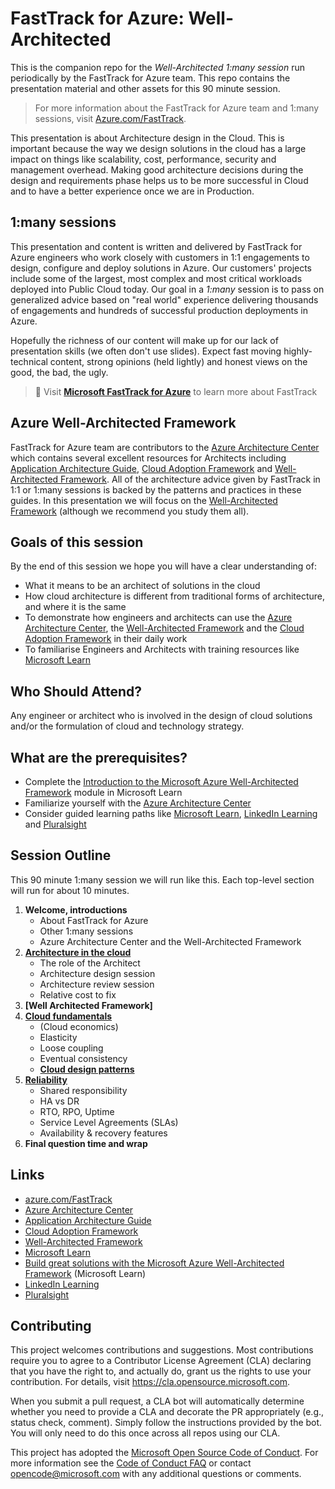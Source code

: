 # FastTrack for Azure: Well-Architected

This is the companion repo for the _Well-Architected 1:many session_ run periodically by the FastTrack for Azure team. This repo contains the presentation material and other assets for this 90 minute session.

> For more information about the FastTrack for Azure team and 1:many sessions, visit [Azure.com/FastTrack].

This presentation is about Architecture design in the Cloud. This is important because the way we design solutions in the cloud has a large impact on things like scalability, cost, performance, security and management overhead. Making good architecture decisions during the design and requirements phase helps us to be more successful in Cloud and to have a better experience once we are in Production.

## 1:many sessions

This presentation and content is written and delivered by FastTrack for Azure engineers who work closely with customers in 1:1 engagements to design, configure and deploy solutions in Azure. Our customers' projects include some of the largest, most complex and most critical workloads deployed into Public Cloud today. Our goal in a _1:many_ session is to pass on generalized advice based on "real world" experience delivering thousands of engagements and hundreds of successful production deployments in Azure.

Hopefully the richness of our content will make up for our lack of presentation skills (we often don't use slides). Expect fast moving highly-technical content, strong opinions (held lightly) and honest views on the good, the bad, the ugly.

> 📖 Visit **[Microsoft FastTrack for Azure]** to learn more about FastTrack

## Azure Well-Architected Framework

FastTrack for Azure team are contributors to the [Azure Architecture Center] which contains several excellent resources for Architects including [Application Architecture Guide], [Cloud Adoption Framework] and [Well-Architected Framework]. All of the architecture advice given by FastTrack in 1:1 or 1:many sessions is backed by the patterns and practices in these guides. In this presentation we will focus on the [Well-Architected Framework] (although we recommend you study them all).

## Goals of this session

By the end of this session we hope you will have a clear understanding of:

* What it means to be an architect of solutions in the cloud
* How cloud architecture is different from traditional forms of architecture, and where it is the same
* To demonstrate how engineers and architects can use the [Azure Architecture Center], the [Well-Architected
  Framework] and the [Cloud Adoption Framework] in their daily work
* To familiarise Engineers and Architects with training resources like [Microsoft Learn]

## Who Should Attend?

Any engineer or architect who is involved in the design of cloud solutions and/or the formulation of cloud and technology strategy.

## What are the prerequisites?

* Complete the [Introduction to the Microsoft Azure Well-Architected Framework] module in Microsoft
  Learn
* Familiarize yourself with the [Azure Architecture Center]
* Consider guided learning paths like [Microsoft Learn], [LinkedIn Learning] and [Pluralsight]

## Session Outline

This 90 minute 1:many session we will run like this. Each top-level section will run for about 10 minutes.

1. **Welcome, introductions**
   * About FastTrack for Azure
   * Other 1:many sessions
   * Azure Architecture Center and the Well-Architected Framework
1. **[Architecture in the cloud](./docs/cloud-architecture.md)**
   * The role of the Architect
   * Architecture design session
   * Architecture review session
   * Relative cost to fix
1. **[Well Architected Framework]**
1. **[Cloud fundamentals](./docs/cloud-fundamentals.md)**
    * (Cloud economics)
    * Elasticity
    * Loose coupling
    * Eventual consistency
    * **[Cloud design patterns](./docs/cloud-design-patterns.md)**
1. **[Reliability](./docs/reliability.md)**
    * Shared responsibility
    * HA vs DR
    * RTO, RPO, Uptime
    * Service Level Agreements (SLAs)
    * Availability & recovery features
1. **Final question time and wrap**


<!-- 
1. **[Requirements, requirements, requirements](./docs/requirements.md)**
    * Bringing business requirements to the design process
    * Service selection
    * Requirements mapping to features
    * What's important to various Personas
    * What about security?
-->
<!-- 1. **[Performance & cost optimisation](./docs/performance.md)** -->
<!-- 1. **[Operational excellence](./docs/ops.md)** -->

## Links

* [azure.com/FastTrack]
* [Azure Architecture Center]
* [Application Architecture Guide]
* [Cloud Adoption Framework]
* [Well-Architected Framework]
* [Microsoft Learn]
* [Build great solutions with the Microsoft Azure Well-Architected Framework] (Microsoft Learn)
* [LinkedIn Learning]
* [Pluralsight]

## Contributing

This project welcomes contributions and suggestions.  Most contributions require you to agree to a
Contributor License Agreement (CLA) declaring that you have the right to, and actually do, grant us
the rights to use your contribution. For details, visit https://cla.opensource.microsoft.com.

When you submit a pull request, a CLA bot will automatically determine whether you need to provide
a CLA and decorate the PR appropriately (e.g., status check, comment). Simply follow the instructions
provided by the bot. You will only need to do this once across all repos using our CLA.

This project has adopted the [Microsoft Open Source Code of Conduct](https://opensource.microsoft.com/codeofconduct/).
For more information see the [Code of Conduct FAQ](https://opensource.microsoft.com/codeofconduct/faq/) or
contact [opencode@microsoft.com](mailto:opencode@microsoft.com) with any additional questions or comments.

[azure.com/FastTrack]:https://azure.microsoft.com/en-us/programs/azure-fasttrack/
[Azure Architecture Center]:https://docs.microsoft.com/en-us/azure/architecture/
[Application Architecture Guide]:https://docs.microsoft.com/en-us/azure/architecture/guide/
[Cloud Adoption Framework]:https://docs.microsoft.com/en-us/azure/cloud-adoption-framework/
[Well-Architected Framework]:https://docs.microsoft.com/en-us/azure/architecture/framework/
[Microsoft Learn]:https://docs.microsoft.com/en-us/learn/roles/solutions-architect
[LinkedIn Learning]:https://www.linkedin.com/learning/search?keywords=Cloud%20Computing&u=3322
[Pluralsight]:https://www.pluralsight.com/browse/cloud-computing
[Build great solutions with the Microsoft Azure Well-Architected Framework]:https://docs.microsoft.com/en-us/learn/paths/azure-well-architected-framework/
[Introduction to the Microsoft Azure Well-Architected Framework]:https://docs.microsoft.com/en-us/learn/modules/azure-well-architected-introduction/
[Microsoft FastTrack for Azure]:https://azure.microsoft.com/en-us/programs/azure-fasttrack/